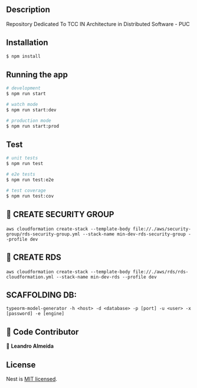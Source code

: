 ## Description

Repository Dedicated To TCC IN Architecture in Distributed Software - PUC

## Installation

```bash
$ npm install
```

## Running the app

```bash
# development
$ npm run start

# watch mode
$ npm run start:dev

# production mode
$ npm run start:prod
```

## Test

```bash
# unit tests
$ npm run test

# e2e tests
$ npm run test:e2e

# test coverage
$ npm run test:cov
```

## 🚀 CREATE SECURITY GROUP

####

```
aws cloudformation create-stack --template-body file://./aws/security-group/rds-security-group.yml --stack-name min-dev-rds-security-group --profile dev
```

## 🚀 CREATE RDS

####

```
aws cloudformation create-stack --template-body file://./aws/rds/rds-cloudformation.yml --stack-name min-dev-rds --profile dev
```

## SCAFFOLDING DB:

```
typeorm-model-generator -h <host> -d <database> -p [port] -u <user> -x [password] -e [engine]
```

## 🤝 Code Contributor

👤 **Leandro Almeida**

## License

Nest is [MIT licensed](LICENSE).
